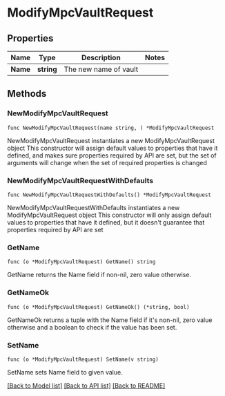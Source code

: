 # ModifyMpcVaultRequest

## Properties

Name | Type | Description | Notes
------------ | ------------- | ------------- | -------------
**Name** | **string** | The new name of vault | 

## Methods

### NewModifyMpcVaultRequest

`func NewModifyMpcVaultRequest(name string, ) *ModifyMpcVaultRequest`

NewModifyMpcVaultRequest instantiates a new ModifyMpcVaultRequest object
This constructor will assign default values to properties that have it defined,
and makes sure properties required by API are set, but the set of arguments
will change when the set of required properties is changed

### NewModifyMpcVaultRequestWithDefaults

`func NewModifyMpcVaultRequestWithDefaults() *ModifyMpcVaultRequest`

NewModifyMpcVaultRequestWithDefaults instantiates a new ModifyMpcVaultRequest object
This constructor will only assign default values to properties that have it defined,
but it doesn't guarantee that properties required by API are set

### GetName

`func (o *ModifyMpcVaultRequest) GetName() string`

GetName returns the Name field if non-nil, zero value otherwise.

### GetNameOk

`func (o *ModifyMpcVaultRequest) GetNameOk() (*string, bool)`

GetNameOk returns a tuple with the Name field if it's non-nil, zero value otherwise
and a boolean to check if the value has been set.

### SetName

`func (o *ModifyMpcVaultRequest) SetName(v string)`

SetName sets Name field to given value.



[[Back to Model list]](../README.md#documentation-for-models) [[Back to API list]](../README.md#documentation-for-api-endpoints) [[Back to README]](../README.md)


